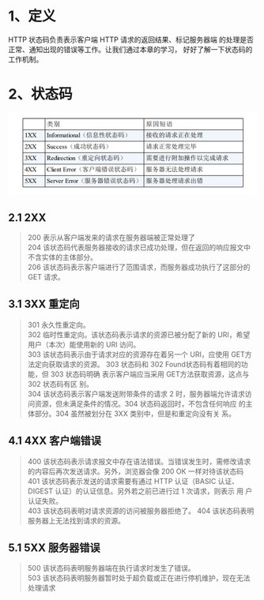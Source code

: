 # 1、定义
HTTP 状态码负责表示客户端 HTTP 请求的返回结果、标记服务器端
的处理是否正常、通知出现的错误等工作。让我们通过本章的学习，
好好了解一下状态码的工作机制。

# 2、状态码 
![](../img/5.png)

## 2.1 2XX 
> 200 表示从客户端发来的请求在服务器端被正常处理了    
> 204 该状态码代表服务器接收的请求已成功处理，但在返回的响应报文中不含实体的主体部分。  
> 206 该状态码表示客户端进行了范围请求，而服务器成功执行了这部分的GET 请求。
## 3.1 3XX  重定向
> 301 永久性重定向。  
> 302 临时性重定向。该状态码表示请求的资源已被分配了新的 URI，希望
      用户（本次）能使用新的 URI 访问。  
> 303 该状态码表示由于请求对应的资源存在着另一个 URI，应使用 GET方法定向获取请求的资源。
303 状态码和 302 Found状态码有着相同的功能，但 303 状态码明确
表示客户端应当采用 GET方法获取资源，这点与 302 状态码有区
别。  
> 304 该状态码表示客户端发送附带条件的请求 2 时，服务器端允许请求访
      问资源，但未满足条件的情况。304 状态码返回时，不包含任何响应
      的主体部分。304 虽然被划分在 3XX 类别中，但是和重定向没有关
      系。

## 4.1 4XX 客户端错误
> 400 该状态码表示请求报文中存在语法错误。当错误发生时，需修改请求的内容后再次发送请求。另外，浏览器会像 200 OK 一样对待该状态码  
> 401 该状态码表示发送的请求需要有通过 HTTP 认证（BASIC 认证、
      DIGEST 认证）的认证信息。另外若之前已进行过 1 次请求，则表示
      用 户认证失败。  
> 403 该状态码表明对请求资源的访问被服务器拒绝了。
> 404 该状态码表明服务器上无法找到请求的资源。  

## 5.1 5XX 服务器错误
> 500 该状态码表明服务器端在执行请求时发生了错误。  
> 503 该状态码表明服务器暂时处于超负载或正在进行停机维护，现在无法
      处理请求  


      

      


    